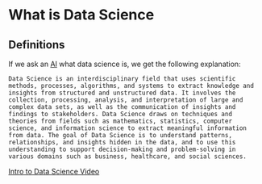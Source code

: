 # What is Data Science

## Definitions

If we ask an [AI](https://openai.com/) what data science is, we get the following explanation:

```
Data Science is an interdisciplinary field that uses scientific methods, processes, algorithms, and systems to extract knowledge and insights from structured and unstructured data. It involves the collection, processing, analysis, and interpretation of large and complex data sets, as well as the communication of insights and findings to stakeholders. Data Science draws on techniques and theories from fields such as mathematics, statistics, computer science, and information science to extract meaningful information from data. The goal of Data Science is to understand patterns, relationships, and insights hidden in the data, and to use this understanding to support decision-making and problem-solving in various domains such as business, healthcare, and social sciences.
```

[Intro to Data Science Video](https://youtu.be/X3paOmcrTjQ)
